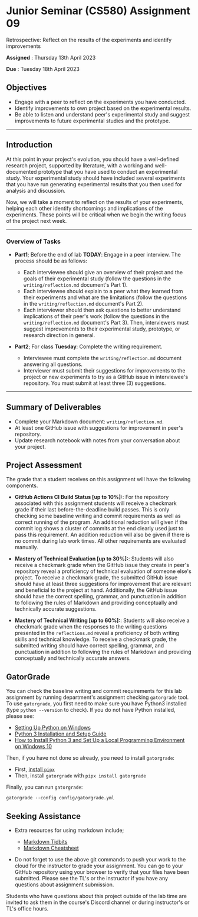 # Junior Seminar (CS580) Assignment 09

Retrospective: Reflect on the results of the experiments and identify improvements

**Assigned** : Thursday 13th April 2023

**Due** : Tuesday 18th April 2023

## Objectives

- Engage with a peer to reflect on the experiments you have conducted.
- Identify improvements to own project based on the experimental results.
- Be able to listen and understand peer's experimental study and suggest improvements to future experimental studies and the prototype.

--------------------------------------------------------------------------------

## Introduction

At this point in your project's evolution, you should have a well-defined research project, supported by literature, with a working and well-documented prototype that you have used to conduct an experimental study. Your experimental study should have included several experiments that you have run generating experimental results that you then used for analysis and discussion.

Now, we will take a moment to reflect on the results of your experiments, helping each other identify shortcomings and implications of the experiments. These points will be critical when we begin the writing focus of the project next week.

--------------------------------------------------------------------------------

### Overview of Tasks

- **Part1**; Before the end of lab **TODAY**: Engage in a peer interview. The process should be as follows:

  - Each interviewee should give an overview of their project and the goals of their experimental study (follow the questions in the `writing/reflection.md` document's Part 1).
  - Each interviewee should explain to a peer what they learned from their experiments and what are the limitations (follow the questions in the `writing/reflection.md` document's Part 2).
  - Each interviewer should then ask questions to better understand implications of their peer's work (follow the questions in the `writing/reflection.md` document's Part 3). Then, interviewers must suggest improvements to their experimental study, prototype, or research direction in general.

- **Part2**; For class **Tuesday**: Complete the writing requirement.

  - Interviewee must complete the `writing/reflection.md` document answering all questions.
  - Interviewer must submit their suggestions for improvements to the project or new experiments to try as a GitHub issue in interviewee's repository. You must submit at least three (3) suggestions.

--------------------------------------------------------------------------------

## Summary of Deliverables

- Complete your Markdown document: `writing/reflection.md`.
- At least one GitHub issue with suggestions for improvement in peer's repository.
- Update research notebook with notes from your conversation about your project.

## Project Assessment

The grade that a student receives on this assignment will have the following components.

- **GitHub Actions CI Build Status [up to 10%]:**: For the repository associated with this assignment students will receive a checkmark grade if their last before-the-deadline build passes. This is only checking some baseline writing and commit requirements as well as correct running of the program. An additional reduction will given if the commit log shows a cluster of commits at the end clearly used just to pass this requirement. An addition reduction will also be given if there is no commit during lab work times. All other requirements are evaluated manually.

- **Mastery of Technical Evaluation [up to 30%]:**: Students will also receive a checkmark grade when the GitHub issue they create in peer's repository reveal a proficiency of technical evaluation of someone else's project. To receive a checkmark grade, the submitted GitHub issue should have at least three suggestions for improvement that are relevant and beneficial to the project at hand. Additionally, the GitHub issue should have the correct spelling, grammar, and punctuation in addition to following the rules of Markdown and providing conceptually and technically accurate suggestions.

- **Mastery of Technical Writing [up to 60%]:**: Students will also receive a checkmark grade when the responses to the writing questions presented in the `reflections.md` reveal a proficiency of both writing skills and technical knowledge. To receive a checkmark grade, the submitted writing should have correct spelling, grammar, and punctuation in addition to following the rules of Markdown and providing conceptually and technically accurate answers.

## GatorGrade

You can check the baseline writing and commit requirements for this lab assignment by running department's assignment checking `gatorgrade` tool. To use `gatorgrade`, you first need to make sure you have Python3 installed (type `python --version` to check). If you do not have Python installed, please see:

- [Setting Up Python on Windows](https://realpython.com/lessons/python-windows-setup/)
- [Python 3 Installation and Setup Guide](https://realpython.com/installing-python/)
- [How to Install Python 3 and Set Up a Local Programming Environment on Windows 10](https://www.digitalocean.com/community/tutorials/how-to-install-python-3-and-set-up-a-local-programming-environment-on-windows-10)

Then, if you have not done so already, you need to install `gatorgrade`:

- First, [install `pipx`](https://pypa.github.io/pipx/installation/)
- Then, install `gatorgrade` with `pipx install gatorgrade`

Finally, you can run `gatorgrade`:

`gatorgrade --config config/gatorgrade.yml`

## Seeking Assistance

- Extra resources for using markdown include;

  - [Markdown Tidbits](https://www.youtube.com/watch?v=cdJEUAy5IyA)
  - [Markdown Cheatsheet](https://github.com/adam-p/markdown-here/wiki/Markdown-Cheatsheet)

- Do not forget to use the above git commands to push your work to the cloud for the instructor to grade your assignment. You can go to your GitHub repository using your browser to verify that your files have been submitted. Please see the TL's or the instructor if you have any questions about assignment submission.

Students who have questions about this project outside of the lab time are invited to ask them in the course's Discord channel or during instructor's or TL's office hours.
